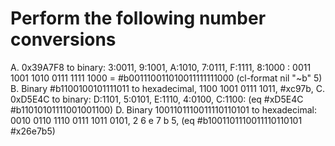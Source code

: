 Perform the following number conversions
========================================

A. 0x39A7F8 to binary: 3:0011, 9:1001, A:1010, 7:0111, F:1111, 8:1000 : 0011 1001 1010 0111 1111 1000 = #b001110011010011111111000     (cl-format nil "~b" 5)
B. Binary #b1100100101111011 to hexadecimal, 1100 1001 0111 1011, #xc97b,
C. 0xD5E4C to binary: D:1101, 5:0101, E:1110, 4:0100, C:1100: (eq #xD5E4C #b11010101111001001100)
D. Binary 1001101110011110110101 to hexadecimal: 0010 0110 1110 0111 1011 0101, 2 6 e 7 b 5, (eq #b1001101110011110110101 #x26e7b5)
